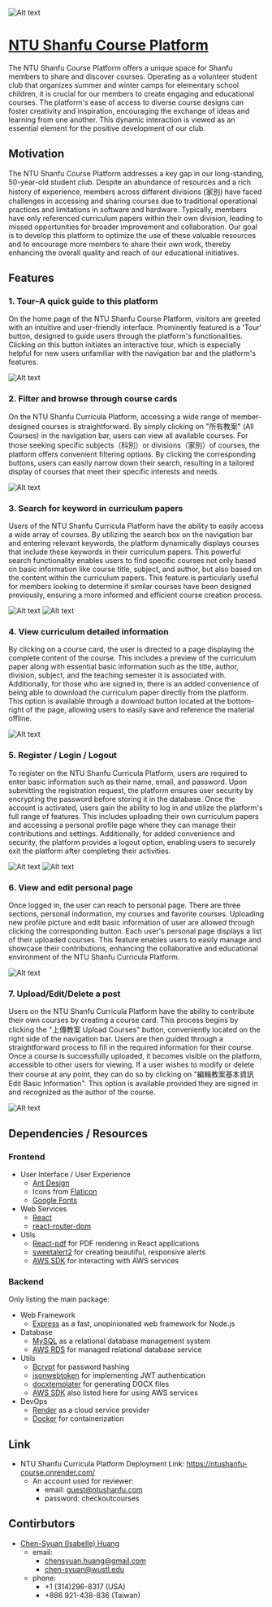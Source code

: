 ![Alt text](./frontend/src/images/readme-guide/image.png)

# [NTU Shanfu Course Platform](https://ntushanfu-course.onrender.com/)

The NTU Shanfu Course Platform offers a unique space for Shanfu members to share and discover courses. Operating as a volunteer student club that organizes summer and winter camps for elementary school children, it is crucial for our members to create engaging and educational courses. The platform's ease of access to diverse course designs can foster creativity and inspiration, encouraging the exchange of ideas and learning from one another. This dynamic interaction is viewed as an essential element for the positive development of our club. 

## Motivation

The NTU Shanfu Course Platform addresses a key gap in our long-standing, 50-year-old student club. Despite an abundance of resources and a rich history of experience, members across different divisions (家別) have faced challenges in accessing and sharing courses due to traditional operational practices and limitations in software and hardware. Typically, members have only referenced curriculum papers within their own division, leading to missed opportunities for broader improvement and collaboration. Our goal is to develop this platform to optimize the use of these valuable resources and to encourage more members to share their own work, thereby enhancing the overall quality and reach of our educational initiatives.

## Features

### 1. Tour–A quick guide to this platform

On the home page of the NTU Shanfu Course Platform, visitors are greeted with an intuitive and user-friendly interface. Prominently featured is a 'Tour' button, designed to guide users through the platform's functionalities. Clicking on this button initiates an interactive tour, which is especially helpful for new users unfamiliar with the navigation bar and the platform's features.

![Alt text](./frontend/src/images/readme-guide/image-1.png)

### 2. Filter and browse through course cards 

On the NTU Shanfu Curricula Platform, accessing a wide range of member-designed courses is straightforward. By simply clicking on "所有教案" (All Courses) in the navigation bar, users can view all available courses. For those seeking specific subjects（科別）or divisions（家別）of courses, the platform offers convenient filtering options. By clicking the corresponding buttons, users can easily narrow down their search, resulting in a tailored display of courses that meet their specific interests and needs.

![Alt text](./frontend/src/images/readme-guide/image-2.png)

### 3. Search for keyword in curriculum papers

Users of the NTU Shanfu Curricula Platform have the ability to easily access a wide array of courses. By utilizing the search box on the navigation bar and entering relevant keywords, the platform dynamically displays courses that include these keywords in their curriculum papers. This powerful search functionality enables users to find specific courses not only based on basic information like course title, subject, and author, but also based on the content within the curriculum papers. This feature is particularly useful for members looking to determine if similar courses have been designed previously, ensuring a more informed and efficient course creation process.

![Alt text](./frontend/src/images/readme-guide/image-3.png)
![Alt text](./frontend/src/images/readme-guide/image-7.png)

### 4. View curriculum detailed information

By clicking on a course card, the user is directed to a page displaying the complete content of the course. This includes a preview of the curriculum paper along with essential basic information such as the title, author, division, subject, and the teaching semester it is associated with. Additionally, for those who are signed in, there is an added convenience of being able to download the curriculum paper directly from the platform. This option is available through a download button located at the bottom-right of the page, allowing users to easily save and reference the material offline.

![Alt text](./frontend/src/images/readme-guide/image-4.png)

### 5. Register / Login / Logout

To register on the NTU Shanfu Curricula Platform, users are required to enter basic information such as their name, email, and password. Upon submitting the registration request, the platform ensures user security by encrypting the password before storing it in the database. Once the account is activated, users gain the ability to log in and utilize the platform's full range of features. This includes uploading their own curriculum papers and accessing a personal profile page where they can manage their contributions and settings. Additionally, for added convenience and security, the platform provides a logout option, enabling users to securely exit the platform after completing their activities.  

![Alt text](./frontend/src/images/readme-guide/image-5.png)
![Alt text](./frontend/src/images/readme-guide/image-8.png)

### 6. View and edit personal page

Once logged in, the user can reach to personal page. There are three sections, personal indormation, my courses and favorite courses. Uploading new profile picture and edit basic information of user are allowed through clicking the corresponding button. Each user's personal page displays a list of their uploaded courses. This feature enables users to easily manage and showcase their contributions, enhancing the collaborative and educational environment of the NTU Shanfu Curricula Platform.

![Alt text](./frontend/src/images/readme-guide/image-6.png)

### 7. Upload/Edit/Delete a post

Users on the NTU Shanfu Curricula Platform have the ability to contribute their own courses by creating a course card. This process begins by clicking the "上傳教案 Upload Courses" button, conveniently located on the right side of the navigation bar. Users are then guided through a straightforward process to fill in the required information for their course. Once a course is successfully uploaded, it becomes visible on the platform, accessible to other users for viewing. If a user wishes to modify or delete their course at any point, they can do so by clicking on "編輯教案基本資訊 Edit Basic Information". This option is available provided they are signed in and recognized as the author of the course.

![Alt text](./frontend/src/images/readme-guide/image-9.png)

## Dependencies / Resources
### Frontend
- User Interface / User Experience
  - [Ant Design](https://ant.design/)
  - Icons from [Flaticon](https://www.flaticon.com/)
  - [Google Fonts](https://fonts.google.com/)
- Web Services
  - [React](https://reactjs.org/)
  - [react-router-dom](https://v5.reactrouter.com/web/guides/quick-start)
- Utils
  - [React-pdf](https://react-pdf.org/) for PDF rendering in React applications
  - [sweetalert2](https://sweetalert2.github.io/) for creating beautiful, responsive alerts
  - [AWS SDK](https://www.npmjs.com/package/aws-sdk) for interacting with AWS services
### Backend
Only listing the main package:
- Web Framework
  - [Express](https://expressjs.com/) as a fast, unopinionated web framework for Node.js
- Database
  - [MySQL](https://www.mysql.com/) as a relational database management system
  - [AWS RDS](https://aws.amazon.com/pm/rds/?gclid=Cj0KCQiAnfmsBhDfARIsAM7MKi1MlEP-SFN4pKsLKFhkHEN8LqBzXcpGT1jPSJZN0Tzw1Mq9ssZ5rzsaAkhtEALw_wcB&trk=09de7cc5-b161-452b-97a1-c62551b62512&sc_channel=ps&ef_id=Cj0KCQiAnfmsBhDfARIsAM7MKi1MlEP-SFN4pKsLKFhkHEN8LqBzXcpGT1jPSJZN0Tzw1Mq9ssZ5rzsaAkhtEALw_wcB:G:s&s_kwcid=AL!4422!3!658520965805!!!g!!!19852661714!149878731020) for managed relational database service
- Utils
  - [Bcrypt](https://www.npmjs.com/package/bcrypt) for password hashing
  - [jsonwebtoken](https://www.npmjs.com/package/jsonwebtoken) for implementing JWT authentication
  - [docxtemplater](https://www.npmjs.com/package/docxtemplater) for generating DOCX files
  - [AWS SDK](https://www.npmjs.com/package/aws-sdk) also listed here for using AWS services
- DevOps
  - [Render](https://render.com/) as a cloud service provider
  - [Docker](https://www.docker.com/) for containerization

## Link

- NTU Shanfu Curricula Platform Deployment Link: https://ntushanfu-course.onrender.com/
  - An account used for reviewer:
    - email: guest@ntushanfu.com
    - password: checkoutcourses

## Contirbutors

- [Chen-Syuan (Isabelle) Huang](https://github.com/Isabelle1007)  
  - email:
    - chensyuan.huang@gmail.com
    - chen-syuan@wustl.edu
  - phone: 
    - +1 (314)296-8317 (USA)
    - +886 921-438-836 (Taiwan)